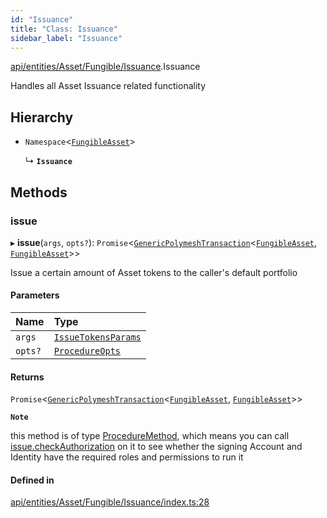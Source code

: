 ```yaml
---
id: "Issuance"
title: "Class: Issuance"
sidebar_label: "Issuance"
---
```


[api/entities/Asset/Fungible/Issuance](../../../../../../modules/API/Entities/Asset/Fungible/Issuance/Issuance.md).Issuance

Handles all Asset Issuance related functionality

## Hierarchy

- `Namespace`\<[`FungibleAsset`](../FungibleAsset.md)\>

  ↳ **`Issuance`**

## Methods

### issue

▸ **issue**(`args`, `opts?`): `Promise`\<[`GenericPolymeshTransaction`](../../../../../../modules/API/Procedures/Types/Types.md#genericpolymeshtransaction)\<[`FungibleAsset`](../FungibleAsset.md), [`FungibleAsset`](../FungibleAsset.md)\>\>

Issue a certain amount of Asset tokens to the caller's default portfolio

#### Parameters

| Name | Type |
| :------ | :------ |
| `args` | [`IssueTokensParams`](../../../../../../interfaces/API/Procedures/Types/IssueTokensParams/IssueTokensParams.md) |
| `opts?` | [`ProcedureOpts`](../../../../../../interfaces/API/Procedures/Types/ProcedureOpts/ProcedureOpts.md) |

#### Returns

`Promise`\<[`GenericPolymeshTransaction`](../../../../../../modules/API/Procedures/Types/Types.md#genericpolymeshtransaction)\<[`FungibleAsset`](../FungibleAsset.md), [`FungibleAsset`](../FungibleAsset.md)\>\>

**`Note`**

this method is of type [ProcedureMethod](../../../../../../interfaces/API/Procedures/Types/ProcedureMethod/ProcedureMethod.md), which means you can call [issue.checkAuthorization](../../../../../../interfaces/API/Procedures/Types/ProcedureMethod/ProcedureMethod.md#checkauthorization)
  on it to see whether the signing Account and Identity have the required roles and permissions to run it

#### Defined in

[api/entities/Asset/Fungible/Issuance/index.ts:28](https://github.com/PolymeshAssociation/polymesh-sdk/blob/995f17653/src/api/entities/Asset/Fungible/Issuance/index.ts#L28)
